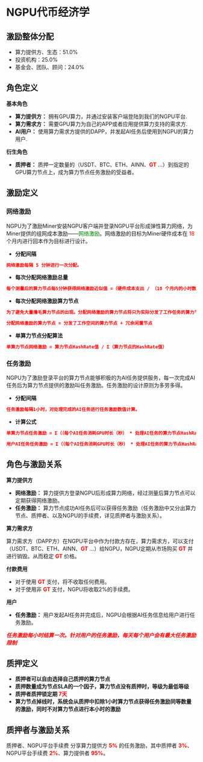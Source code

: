 # NGPU代币经济学

## 激励整体分配
+ 算力提供方、生态：51.0%
+ 投资机构：25.0%
+ 基金会、团队、顾问：24.0%

## 角色定义

**基本角色**
+ **算力提供方：**  拥有GPU算力，并通过安装客户端登陆到我们的NGPU平台.
+ **算力需求方：**  需要GPU算力为自己的APP或者应用提供算力支持的需求方.
+ **AI用户：**  使用算力需求方提供的DAPP，并发起AI任务后使用到NGPU的算力用户.

**衍生角色**
+ **质押者：** 质押一定数量的（USDT、BTC、ETH、AINN、<span style="color:red;">**GT**</span> ...）到指定的GPU算力节点上，成为算力节点任务激励的受益者。

## 激励定义

### 网络激励

NGPU为了激励Miner安装NGPU客户端并登录NGPU平台形成弹性算力网络，为Miner提供的组网成本激励——<span style="color:green;">网络激励</span>。网络激励的目标为Miner硬件成本在<span style="color:red;"> 18 </span> 个月内进行回本作为目标进行设计。

+ **分配间隔**
```json
网络激励每隔 5 分钟进行一次分配。
```

+ **每次分配网络激励总量**
```json
每个测量后的算力节点每5分钟获得网络激励近似值 =（硬件成本支出 / （18 个月内的小时数 * 12））* 测量后正常运行时间
```

+ **每次分配网络激励算力节点**
```json
为了避免大量撸毛算力节点的出现。分配网络激励的算力节点将只为实际分发了工作任务的算力节点，以及一定数量的闲置节点发放。闲置节点数量根据实际分发数量按照比例产生，随机算力节点每天进行随机产生。

分配网络激励的算力节点 = 分发了工作空间的算力节点 + 冗余闲置节点
```

+ **单算力节点分配算法**
```json
单算力节点网络激励 = 算力节点HashRate值 / Σ（算力节点的HashRate值）
```

### 任务激励
NGPU为了激励登录平台的算力节点能够积极的为AI任务提供服务，每一次完成AI任务后为算力节点提供的激励叫任务激励。任务激励的设计原则为多劳多得。

+ **分配间隔**
```json
任务激励每隔1小时，对处理完成的AI任务进行任务激励数值计算。
```

+ **计算公式**
```json
单算力节点任务激励 = Σ（（每个AI任务消耗GPU时长（秒） * 处理AI任务的算力节点HashRate值 / Nvidia 3090算力节点HashRate）* Nvidia 3090算力节点每秒算力节点任务激励值 ）

用户AI任务任务激励 = Σ（（每个AI任务消耗GPU时长（秒） * 处理AI任务的算力节点HashRate值 / Nvidia 3090算力节点HashRate）* Nvidia 3090 算力节点每秒用户任务激励值 ）

```

## 角色与激励关系

**算力提供方**
+ **网络激励：** 算力提供方登录NGPU后形成算力网络，经过测量后算力节点可以定期获得网络激励。 
+ **任务激励：** 算力节点成功AI任务后可以获得任务激励（任务激励中又分出算力节点、质押者、以及NGPU的手续费，详见质押者与激励关系）。

**算力需求方**

算力需求方（DAPP方）在NGPU平台中作为付款方存在，算力需求方，可以支付（USDT、BTC、ETH、AINN、<span style="color:red;">**GT**</span> ...）给NGPU，NGPU定期从市场购买<span style="color:red;"> **GT** </span> 并进行销毁。从而稳定 <span style="color:red;"> **GT** </span>价格。

**付款费用**
+ 对于使用<span style="color:red;"> **GT** </span>支付，将不收取任何费用。
+ 对于使用非<span style="color:red;"> **GT** </span>支付，NGPU将收取2%的手续费。

**用户**
+ **任务激励：** 用户发起AI任务并完成后，NGPU会根据AI任务信息给用户进行任务激励。

<span style="color:red;">**_任务激励每小时结算一次。针对用户的任务激励，每天每个用户会有最大任务激励限制_**</span>

## 质押定义
+ **质押者可以自由选择自己质押的算力节点**
+ **质押数量成为节点SLA的一个因子，算力节点没有质押时，等级为最低等级**
+ **质押者质押锁定期<span style="color:red;"> 7天</span>**
+ **算力节点掉线时，系统会从质押中扣除1小时算力节点获得任务激励同等数量的激励，同时不对算力节点进行本小时的激励**

## 质押者与激励关系
质押者、NGPU平台手续费 分享算力提供方 <span style="color:red;">**5%**</span> 的任务激励，其中质押者 <span style="color:red;">**3%**</span>、NGPU平台手续费 <span style="color:red;">**2%**</span>、算力提供者 <span style="color:red;">**95%**</span>。
